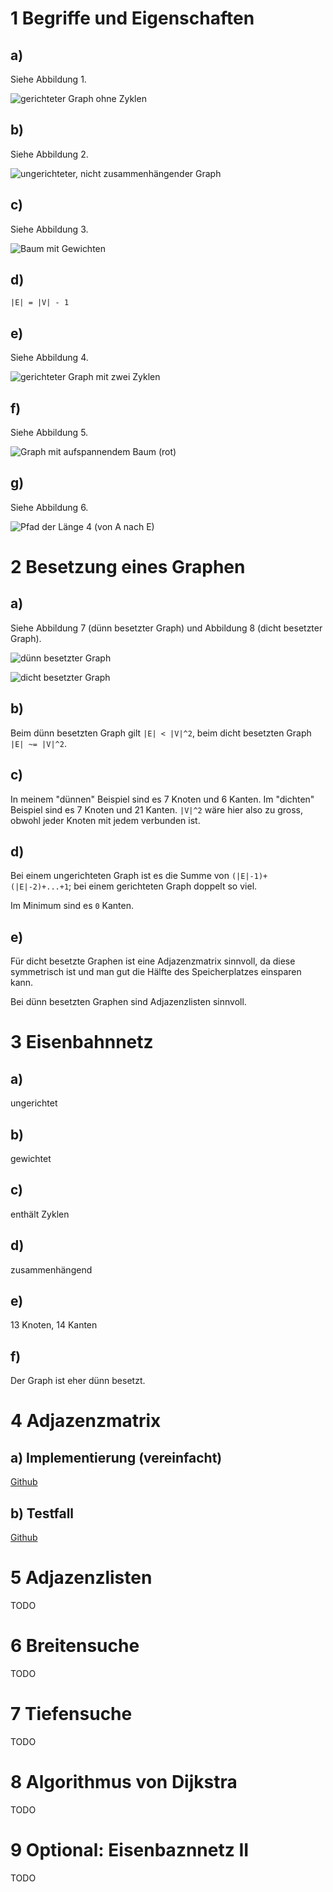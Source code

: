 # 1 Begriffe und Eigenschaften

## a)

Siehe Abbildung 1.

![gerichteter Graph ohne Zyklen](13-1-a.png)

## b)

Siehe Abbildung 2.

![ungerichteter, nicht zusammenhängender Graph](13-1-b.png)

## c)

Siehe Abbildung 3.

![Baum mit Gewichten](13-1-c.png)

## d)

    |E| = |V| - 1

## e)

Siehe Abbildung 4.

![gerichteter Graph mit zwei Zyklen](13-1-e.png)

## f)

Siehe Abbildung 5.

![Graph mit aufspannendem Baum (rot)](13-1-f.png)

## g)

Siehe Abbildung 6.

![Pfad der Länge 4 (von A nach E)](13-1-g.png)

# 2 Besetzung eines Graphen

## a)

Siehe Abbildung 7 (dünn besetzter Graph) und Abbildung 8 (dicht besetzter
Graph).

![dünn besetzter Graph](13-2-a-1.png)

![dicht besetzter Graph](13-2-a-2.png)

## b)

Beim dünn besetzten Graph gilt `|E| < |V|^2`, beim dicht besetzten Graph `|E| ~=
|V|^2`.

## c)

In meinem "dünnen" Beispiel sind es 7 Knoten und 6 Kanten. Im "dichten"
Beispiel sind es 7 Knoten und 21 Kanten. `|V|^2` wäre hier also zu gross, obwohl
jeder Knoten mit jedem verbunden ist.

## d)

Bei einem ungerichteten Graph ist es die Summe von `(|E|-1)+(|E|-2)+...+1`; bei
einem gerichteten Graph doppelt so viel.

Im Minimum sind es `0` Kanten.

## e)

Für dicht besetzte Graphen ist eine Adjazenzmatrix sinnvoll, da diese
symmetrisch ist und man gut die Hälfte des Speicherplatzes einsparen kann.

Bei dünn besetzten Graphen sind Adjazenzlisten sinnvoll.

# 3 Eisenbahnnetz

## a)

ungerichtet

## b)

gewichtet

## c)

enthält Zyklen

## d)

zusammenhängend

## e)

13 Knoten, 14 Kanten

## f)

Der Graph ist eher dünn besetzt.

# 4 Adjazenzmatrix

## a) Implementierung (vereinfacht)

[Github](https://github.com/patrickbucher/ad_exercises/blob/master/src/main/java/ch/hslu/ad/sw13/ex04/RailwayNet.java)

## b) Testfall

[Github](https://github.com/patrickbucher/ad_exercises/blob/master/src/test/java/ch/hslu/ad/sw13/ex04/RailwayNetTest.java)

# 5 Adjazenzlisten

TODO

# 6 Breitensuche

TODO

# 7 Tiefensuche

TODO

# 8 Algorithmus von Dijkstra

TODO

# 9 Optional: Eisenbaznnetz II

TODO
